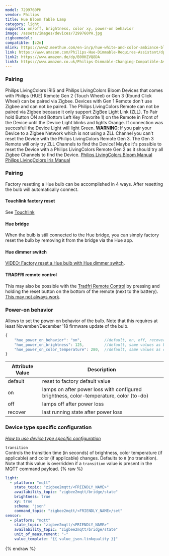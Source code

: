 ```yaml
---
model: 7299760PH
vendor: Philips
title: Hue Bloom Table Lamp
category: light
supports: on/off, brightness, color xy, power-on behavior
image: /assets/images/devices/7299760PH.jpg
zigbeemodel: 
compatible: [z2m]
mlink: https://www2.meethue.com/en-in/p/hue-white-and-color-ambiance-bloom-table-lamp/7299760PH
link: https://www.amazon.com/Philips-Hue-Dimmable-Requires-Assistant/dp/B00I811PG6
link2: https://www.amazon.de/dp/B00HZVQ8DA
link3: https://www.amazon.co.uk/Philips-Dimmable-Changing-Compatible-Assistant/dp/B00KDG58BC
---
```

### Pairing
Philips LivingColors IRIS and Philips LivingColors Bloom Devices that comes with
Philips (HUE) Remote Gen 2 (Touch Wheel) or Gen 3 (Round Click Wheel) can be paired via Zigbee.
Devices with Gen 1 Remote don't use Zigbee and can not be paired.
The Philips LivingColors Remote can not be paired via Zigbee because it only support ZigBee Light Link (ZLL).
To Pair hold Button ON and Bottom Left Key (Favorite 1) on the Remote in Front of the Device until
the Device Light blinks and lights Orange. If connection was succesfull the Device Light will light Green.
**WARNING**: If you pair your Device to a Zigbee Network which is not using a ZLL Channel
you can't reset the Device with the Philips LivingColors Remote Gen 3.
The Gen 3 Remote will only try ZLL Channels to find the Device! Maybe it's possible to reset
the Device with a Philips LivingColors Remote Gen 2 as it should try all Zigbee Channels to find the Device.
[Philips LivingColors Bloom Manual](https://www.download.p4c.philips.com/files/7/7099760pu/7099760pu_dfu_eng.pdf)
[Philips LivingColors Iris Manual](https://www.download.p4c.philips.com/files/7/7099930ph/7099930ph_dfu_eng.pdf)

### Pairing
Factory resetting a Hue bulb can be accomplished in 4 ways.
After resetting the bulb will automatically connect.
#### Touchlink factory reset
See [Touchlink](https://www.zigbee2mqtt.io/information/touchlink)
#### Hue bridge
When the bulb is still connected to the Hue bridge, you can simply factory reset the bulb
by removing it from the bridge via the Hue app.
#### Hue dimmer switch
[VIDEO: Factory reset a Hue bulb with Hue dimmer switch](https://www.youtube.com/watch?v=qvlEAELiJKs).
#### TRADFRI remote control
This may also be possible with the
[Tradfri Remote Control](https://www.ikea.com/us/en/images/products/tradfri-remote-control__0489469_PE623665_S4.JPG)
by pressing and holding the reset button on the bottom of the remote (next to the battery).
[This may not always work](https://github.com/Koenkk/zigbee2mqtt/issues/296#issuecomment-416923751).

### Power-on behavior
Allows to set the power-on behavior of the bulb.
Note that this requires at least November/December '18 firmware update of the bulb.
```js
{
    "hue_power_on_behavior": "on",          //default, on, off, recover, default = on
    "hue_power_on_brightness": 125,         //default, same values as brightness, default = 255
    "hue_power_on_color_temperature": 280,  //default, same values as color_temp, default = 366
}
```
Attribute Value | Description
----------------|-----------------------------------------------
default         | reset to factory default value
on              | lamps on after power loss with configured brightness, color-temperature, color (to-do)
off             | lamps off after power loss
recover         | last running state after power loss

### Device type specific configuration
*[How to use device type specific configuration](https://www.zigbee2mqtt.io/information/configuration)*

`transition`   
Controls the transition time (in seconds) of brightness,
color temperature (if applicable) and color (if applicable) changes. Defaults to `0` (no transition).
Note that this value is overridden if a `transition` value is present in the MQTT command payload. 
{% raw %}
```yaml
light:
  - platform: "mqtt"
    state_topic: "zigbee2mqtt/<FRIENDLY_NAME>"
    availability_topic: "zigbee2mqtt/bridge/state"
    brightness: true
    xy: true
    schema: "json"
    command_topic: "zigbee2mqtt/<FRIENDLY_NAME>/set"
sensor:
  - platform: "mqtt"
    state_topic: "zigbee2mqtt/<FRIENDLY_NAME>"
    availability_topic: "zigbee2mqtt/bridge/state"
    unit_of_measurement: "-"
    value_template: "{{ value_json.linkquality }}"
```
{% endraw %}


